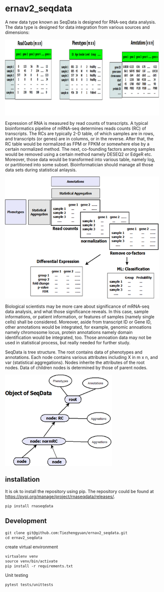 # ernav2_seqdata
A new data type known as SeqData is designed for RNA-seq data analysis. The data type is designed for data integration from various sources and dimensions:

<img src="static/mrnaseq_data.png" width="900" height="250">

Expression of RNA is measured by read counts of transcripts. A typical bioinformatics pipeline of mRNA-seq determines reads counts (RC) of transcripts. The RCs are typically 2-D table, of which samples are in rows, and transcripts (or genes) are in columns, or in the reverse. After that, the RC table would be normalized as FPM or FPKM or somewhere else by a certain normalized method. The next, co-founding factors among samples would be removed using a certain method namely DESEQ2 or EdgeR etc. Moreover, those data would be transformed into various table, namely log, or partitioned into some subset. Bioinformatician should manage all those data sets during statistical anlaysis.

<img src="static/SeqData.png" width="600" height="400">

Biological scientists may be more care about significance of mRNA-seq data analysis, and what those significance reveals. In this case, sample informations, or patient information, or features of samples (namely single cells) shall be considered. Moreover, aside from transcript ID or Gene ID, other annotations would be integrated, for example, genomic annoations namely chromosome locus, protein annotations namely domain identification would be integrated, too. Those annoation data may not be used in statistical process, but really needed for further study.

SeqData is tree structure. The root contains data of phenotypes and annotations. Each node contains various attributes including X in m x n, and var (statistical aggregations). Nodes inherite the attributes of the root nodes. Data of children nodes is determined by those of parent nodes.

<img src="static/SeqData_data_structure.png" width="350" height="300">

## installation
It is ok to install the repository using pip. The repository could be found at https://pypi.org/manage/project/rnaseqdata/releases/.
```
pip install rnaseqdata
```

## Development
```
git clone git@github.com:Tiezhengyuan/ernav2_seqdata.git
cd ernav2_seqdata
```

create virtual environment
```
virtualenv venv
source venv/bin/activate
pip install -r requirements.txt
```


Unit testing
```
pytest tests/unittests
```


